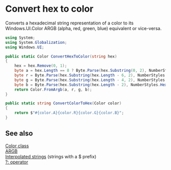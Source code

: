 # Convert hex to color

Converts a hexadecimal string representation of a color to its Windows.UI.Color ARGB (alpha, red, green, blue) equivalent or vice-versa. 

```C#
using System;
using System.Globalization;
using Windows.UI;

public static Color ConvertHexToColor(string hex)
{
    hex = hex.Remove(0, 1);
    byte a = hex.Length == 8 ? Byte.Parse(hex.Substring(0, 2), NumberStyles.HexNumber) : (byte)255; 
    byte r = Byte.Parse(hex.Substring(hex.Length - 6, 2), NumberStyles.HexNumber);
    byte g = Byte.Parse(hex.Substring(hex.Length - 4, 2), NumberStyles.HexNumber);
    byte b = Byte.Parse(hex.Substring(hex.Length - 2), NumberStyles.HexNumber);
    return Color.FromArgb(a, r, g, b);
}

public static string ConvertColorToHex(Color color)
{
    return $"#{color.A}{color.R}{color.G}{color.B}"; 
}
```

## See also

[Color class](https://msdn.microsoft.com/library/windows/apps/windows.ui.colors.aspx)  
[ARGB](https://en.wikipedia.org/wiki/RGBA_color_space#ARGB_.28word-order.29)  
[Interpolated strings](https://msdn.microsoft.com/library/dn961160.aspx) (strings with a $ prefix)  
[?: operator](https://msdn.microsoft.com/library/ty67wk28.aspx)  
